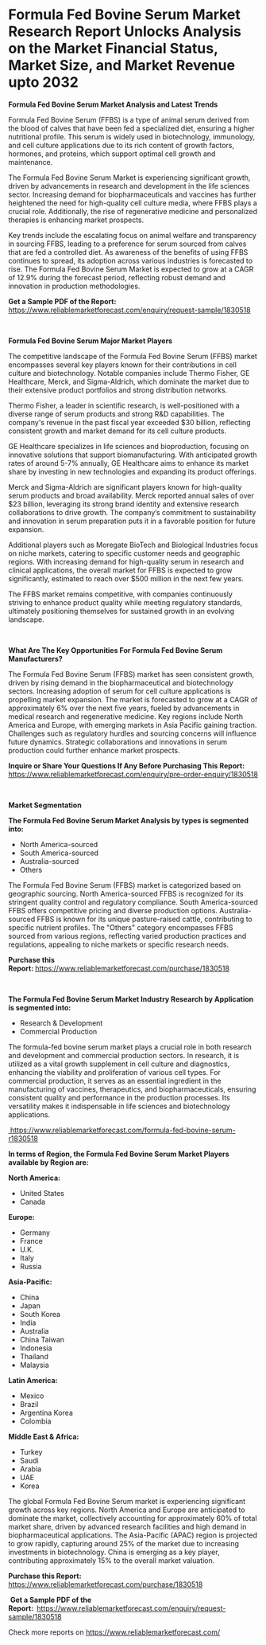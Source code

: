 <p><h1>Formula Fed Bovine Serum Market Research Report Unlocks Analysis on the Market Financial Status, Market Size, and Market Revenue upto 2032</h1></p><p><strong>Formula Fed Bovine Serum Market Analysis and Latest Trends</strong></p>
<p><p>Formula Fed Bovine Serum (FFBS) is a type of animal serum derived from the blood of calves that have been fed a specialized diet, ensuring a higher nutritional profile. This serum is widely used in biotechnology, immunology, and cell culture applications due to its rich content of growth factors, hormones, and proteins, which support optimal cell growth and maintenance.</p><p>The Formula Fed Bovine Serum Market is experiencing significant growth, driven by advancements in research and development in the life sciences sector. Increasing demand for biopharmaceuticals and vaccines has further heightened the need for high-quality cell culture media, where FFBS plays a crucial role. Additionally, the rise of regenerative medicine and personalized therapies is enhancing market prospects.</p><p>Key trends include the escalating focus on animal welfare and transparency in sourcing FFBS, leading to a preference for serum sourced from calves that are fed a controlled diet. As awareness of the benefits of using FFBS continues to spread, its adoption across various industries is forecasted to rise. The Formula Fed Bovine Serum Market is expected to grow at a CAGR of 12.9% during the forecast period, reflecting robust demand and innovation in production methodologies.</p></p>
<p><strong>Get a Sample PDF of the Report:&nbsp;</strong> <a href="https://www.reliablemarketforecast.com/enquiry/request-sample/1830518?utm_campaign=3108&utm_medium=2&utm_source=Github&utm_content=ia&utm_term=09032025&utm_id=formula-fed-bovine-serum">https://www.reliablemarketforecast.com/enquiry/request-sample/1830518</a></p>
<p>&nbsp;</p>
<p><strong>Formula Fed Bovine Serum Major Market Players</strong></p>
<p><p>The competitive landscape of the Formula Fed Bovine Serum (FFBS) market encompasses several key players known for their contributions in cell culture and biotechnology. Notable companies include Thermo Fisher, GE Healthcare, Merck, and Sigma-Aldrich, which dominate the market due to their extensive product portfolios and strong distribution networks.</p><p>Thermo Fisher, a leader in scientific research, is well-positioned with a diverse range of serum products and strong R&D capabilities. The company's revenue in the past fiscal year exceeded $30 billion, reflecting consistent growth and market demand for its cell culture products.</p><p>GE Healthcare specializes in life sciences and bioproduction, focusing on innovative solutions that support biomanufacturing. With anticipated growth rates of around 5-7% annually, GE Healthcare aims to enhance its market share by investing in new technologies and expanding its product offerings.</p><p>Merck and Sigma-Aldrich are significant players known for high-quality serum products and broad availability. Merck reported annual sales of over $23 billion, leveraging its strong brand identity and extensive research collaborations to drive growth. The company’s commitment to sustainability and innovation in serum preparation puts it in a favorable position for future expansion.</p><p>Additional players such as Moregate BioTech and Biological Industries focus on niche markets, catering to specific customer needs and geographic regions. With increasing demand for high-quality serum in research and clinical applications, the overall market for FFBS is expected to grow significantly, estimated to reach over $500 million in the next few years.</p><p>The FFBS market remains competitive, with companies continuously striving to enhance product quality while meeting regulatory standards, ultimately positioning themselves for sustained growth in an evolving landscape.</p></p>
<p>&nbsp;</p>
<p><strong>What Are The Key Opportunities For Formula Fed Bovine Serum Manufacturers?</strong></p>
<p><p>The Formula Fed Bovine Serum (FFBS) market has seen consistent growth, driven by rising demand in the biopharmaceutical and biotechnology sectors. Increasing adoption of serum for cell culture applications is propelling market expansion. The market is forecasted to grow at a CAGR of approximately 6% over the next five years, fueled by advancements in medical research and regenerative medicine. Key regions include North America and Europe, with emerging markets in Asia Pacific gaining traction. Challenges such as regulatory hurdles and sourcing concerns will influence future dynamics. Strategic collaborations and innovations in serum production could further enhance market prospects.</p></p>
<p><strong>Inquire or Share Your Questions If Any Before Purchasing This Report:</strong> <a href="https://www.reliablemarketforecast.com/enquiry/pre-order-enquiry/1830518?utm_campaign=3108&utm_medium=2&utm_source=Github&utm_content=ia&utm_term=09032025&utm_id=formula-fed-bovine-serum">https://www.reliablemarketforecast.com/enquiry/pre-order-enquiry/1830518</a></p>
<p>&nbsp;</p>
<p><strong>Market Segmentation</strong></p>
<p><strong>The Formula Fed Bovine Serum Market Analysis by types is segmented into:</strong></p>
<p><ul><li>North America-sourced</li><li>South America-sourced</li><li>Australia-sourced</li><li>Others</li></ul></p>
<p><p>The Formula Fed Bovine Serum (FFBS) market is categorized based on geographic sourcing. North America-sourced FFBS is recognized for its stringent quality control and regulatory compliance. South America-sourced FFBS offers competitive pricing and diverse production options. Australia-sourced FFBS is known for its unique pasture-raised cattle, contributing to specific nutrient profiles. The "Others" category encompasses FFBS sourced from various regions, reflecting varied production practices and regulations, appealing to niche markets or specific research needs.</p></p>
<p><strong>Purchase this Report:&nbsp;</strong><a href="https://www.reliablemarketforecast.com/purchase/1830518?utm_campaign=3108&utm_medium=2&utm_source=Github&utm_content=ia&utm_term=09032025&utm_id=formula-fed-bovine-serum">https://www.reliablemarketforecast.com/purchase/1830518</a></p>
<p>&nbsp;</p>
<p><strong>The Formula Fed Bovine Serum Market Industry Research by Application is segmented into:</strong></p>
<p><ul><li>Research & Development</li><li>Commercial Production</li></ul></p>
<p><p>The formula-fed bovine serum market plays a crucial role in both research and development and commercial production sectors. In research, it is utilized as a vital growth supplement in cell culture and diagnostics, enhancing the viability and proliferation of various cell types. For commercial production, it serves as an essential ingredient in the manufacturing of vaccines, therapeutics, and biopharmaceuticals, ensuring consistent quality and performance in the production processes. Its versatility makes it indispensable in life sciences and biotechnology applications.</p></p>
<p><a href="https://www.reliablemarketforecast.com/formula-fed-bovine-serum-r1830518?utm_campaign=3108&utm_medium=2&utm_source=Github&utm_content=ia&utm_term=09032025&utm_id=formula-fed-bovine-serum">&nbsp;https://www.reliablemarketforecast.com/formula-fed-bovine-serum-r1830518</a></p>
<p><strong>In terms of Region, the Formula Fed Bovine Serum Market Players available by Region are:</strong></p>
<p>
    <p> <strong> North America: </strong>
        <ul>
            <li>United States</li>
            <li>Canada</li>
        </ul>
        </p> 
    <p> <strong> Europe: </strong>
        <ul>
            <li>Germany</li>
            <li>France</li>
            <li>U.K.</li>
            <li>Italy</li>
            <li>Russia</li>
        </ul>
        </p> 
    <p> <strong> Asia-Pacific: </strong>
        <ul>
            <li>China</li>
            <li>Japan</li>
            <li>South Korea</li>
            <li>India</li>
            <li>Australia</li>
            <li>China Taiwan</li>
            <li>Indonesia</li>
            <li>Thailand</li>
            <li>Malaysia</li>
        </ul>
        </p> 
    <p> <strong> Latin America: </strong>
        <ul>
            <li>Mexico</li>
            <li>Brazil</li>
            <li>Argentina Korea</li>
            <li>Colombia</li>
        </ul>
        </p> 
    <p> <strong> Middle East & Africa: </strong>
        <ul>
            <li>Turkey</li>
            <li>Saudi</li>
            <li>Arabia</li>
            <li>UAE</li>
            <li>Korea</li>
        </ul>
    </p>
    </p>
<p><p>The global Formula Fed Bovine Serum market is experiencing significant growth across key regions. North America and Europe are anticipated to dominate the market, collectively accounting for approximately 60% of total market share, driven by advanced research facilities and high demand in biopharmaceutical applications. The Asia-Pacific (APAC) region is projected to grow rapidly, capturing around 25% of the market due to increasing investments in biotechnology. China is emerging as a key player, contributing approximately 15% to the overall market valuation.</p></p>
<p><strong>Purchase this Report: </strong><a href="https://www.reliablemarketforecast.com/purchase/1830518?utm_campaign=3108&utm_medium=2&utm_source=Github&utm_content=ia&utm_term=09032025&utm_id=formula-fed-bovine-serum">https://www.reliablemarketforecast.com/purchase/1830518</a></p>
<p>&nbsp;<strong>Get a Sample PDF of the Report:&nbsp;&nbsp;</strong><a href="https://www.reliablemarketforecast.com/enquiry/request-sample/1830518?utm_campaign=3108&utm_medium=2&utm_source=Github&utm_content=ia&utm_term=09032025&utm_id=formula-fed-bovine-serum">https://www.reliablemarketforecast.com/enquiry/request-sample/1830518</a></p>
<p><strong></strong></p>
<p>Check more reports on <a href="https://www.reliablemarketforecast.com/?utm_campaign=3108&utm_medium=2&utm_source=Github&utm_content=ia&utm_term=09032025&utm_id=formula-fed-bovine-serum">https://www.reliablemarketforecast.com/</a></p>